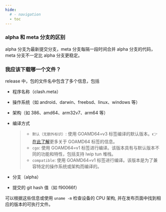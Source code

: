 ```yaml
---
hide:
  # - navigation
  - toc
---
```

### alpha 和 meta 分支的区别

alpha 分支为最新提交分支，meta 分支每隔一段时间合并 alpha 分支的代码，meta 分支不一定比 alpha 分支更稳定。

### 我应该下载哪一个文件？

release 中，包的文件名中包含了多个信息，包括

- 程序名称（clash.meta）
- 操作系统（如 android、darwin、freebsd、linux、windows 等）
- 架构（如 386、amd64、arm32v7、arm64 等）
- 编译方式

  > - `默认（无额外标识）`: 使用 GOAMD64=v3 标签编译的默认版本。👉[在此了解](https://github.com/golang/go/wiki/MinimumRequirements#amd64)更多关于 GOAMD64 标签的信息。
  > - `cgo`: 使用 GOAMD64=v1 标签进行编译。该版本具有与默认版本不同的功能和特性，包括支持 lwip tun 堆栈。
  > - `compatible`: 使用 GOAMD64=v1 标签进行编译。该版本是为了兼容特定的操作系统或架构而编译的。
  >
- 分支（alpha）
- 提交的 git hash 值（如 f90066f）

可以根据这些信息或使用 `uname -m` 检查设备的 CPU 架构, 并在发布页面中找到相应的版本的可执行文件。
